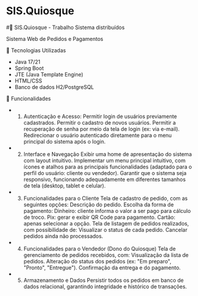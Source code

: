 # SIS.Quiosque
#🏥 SIS.Quiosque - Trabalho Sistema distribuídos

Sistema Web de Pedidos e Pagamentos

🔧 Tecnologias Utilizadas

* Java 17/21
* Spring Boot
* JTE (Java Template Engine)
* HTML/CSS
* Banco de dados H2/PostgreSQL

📝 Funcionalidades

* 1. Autenticação e Acesso: 
Permitir login de usuários previamente cadastrados. 
Permitir o cadastro de novos usuários. 
Permitir a recuperação de senha por meio da tela de login (ex: via e-mail). 
Redirecionar o usuário autenticado diretamente para o menu principal do sistema após o login. 

* 2. Interface e Navegação 
Exibir uma home de apresentação do sistema com layout intuitivo. 
Implementar um menu principal intuitivo, com ícones e atalhos para as principais funcionalidades (adaptado para o perfil do usuário: cliente ou vendedor). 
Garantir que o sistema seja responsivo, funcionando adequadamente em diferentes tamanhos de tela (desktop, tablet e celular). 

* 3. Funcionalidades para o Cliente 
Tela de cadastro de pedido, com as seguintes opções: 
Descrição do pedido. 
Escolha da forma de pagamento: 
Dinheiro: cliente informa o valor a ser pago para cálculo de troco. 
Pix: gerar e exibir QR Code para pagamento. 
Cartão: apenas selecionar a opção. 
Tela de listagem de pedidos realizados, com possibilidade de: 
Visualizar o status de cada pedido. 
Cancelar pedidos ainda não processados. 

* 4. Funcionalidades para o Vendedor (Dono do Quiosque) 
Tela de gerenciamento de pedidos recebidos, com: 
Visualização da lista de pedidos. 
Alteração do status dos pedidos (ex: "Em preparo", "Pronto", "Entregue"). 
Confirmação da entrega e do pagamento.

* 5. Armazenamento e Dados 
Persistir todos os pedidos em banco de dados relacional, garantindo integridade e histórico de transações. 
